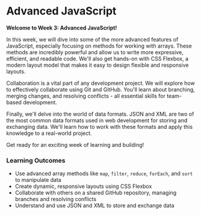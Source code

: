 # Advanced JavaScript

**Welcome to Week 3: Advanced JavaScript!**

In this week, we will dive into some of the more advanced features of JavaScript, especially focusing on methods for working with arrays. These methods are incredibly powerful and allow us to write more expressive, efficient, and readable code. We'll also get hands-on with CSS Flexbox, a modern layout model that makes it easy to design flexible and responsive layouts.

Collaboration is a vital part of any development project. We will explore how to effectively collaborate using Git and GitHub. You'll learn about branching, merging changes, and resolving conflicts - all essential skills for team-based development.

Finally, we'll delve into the world of data formats. JSON and XML are two of the most common data formats used in web development for storing and exchanging data. We'll learn how to work with these formats and apply this knowledge to a real-world project.

Get ready for an exciting week of learning and building!

### Learning Outcomes

- Use advanced array methods like `map`, `filter`, `reduce`, `forEach`, and `sort` to manipulate data
- Create dynamic, responsive layouts using CSS Flexbox
- Collaborate with others on a shared GitHub repository, managing branches and resolving conflicts
- Understand and use JSON and XML to store and exchange data
